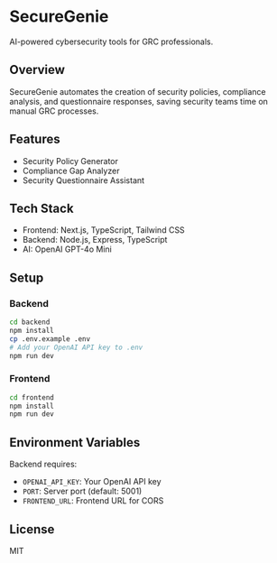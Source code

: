 # SecureGenie

AI-powered cybersecurity tools for GRC professionals.

## Overview

SecureGenie automates the creation of security policies, compliance analysis, and questionnaire responses, saving security teams time on manual GRC processes.

## Features

- Security Policy Generator
- Compliance Gap Analyzer  
- Security Questionnaire Assistant

## Tech Stack

- Frontend: Next.js, TypeScript, Tailwind CSS
- Backend: Node.js, Express, TypeScript
- AI: OpenAI GPT-4o Mini

## Setup

### Backend
```bash
cd backend
npm install
cp .env.example .env
# Add your OpenAI API key to .env
npm run dev
```

### Frontend
```bash
cd frontend
npm install
npm run dev
```

## Environment Variables

Backend requires:
- `OPENAI_API_KEY`: Your OpenAI API key
- `PORT`: Server port (default: 5001)
- `FRONTEND_URL`: Frontend URL for CORS

## License

MIT